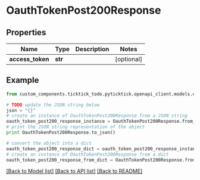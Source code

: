 # OauthTokenPost200Response


## Properties
Name | Type | Description | Notes
------------ | ------------- | ------------- | -------------
**access_token** | **str** |  | [optional] 

## Example

```python
from custom_components.ticktick_todo.pyticktick.openapi_client.models.oauth_token_post200_response import OauthTokenPost200Response

# TODO update the JSON string below
json = "{}"
# create an instance of OauthTokenPost200Response from a JSON string
oauth_token_post200_response_instance = OauthTokenPost200Response.from_json(json)
# print the JSON string representation of the object
print OauthTokenPost200Response.to_json()

# convert the object into a dict
oauth_token_post200_response_dict = oauth_token_post200_response_instance.to_dict()
# create an instance of OauthTokenPost200Response from a dict
oauth_token_post200_response_from_dict = OauthTokenPost200Response.from_dict(oauth_token_post200_response_dict)
```
[[Back to Model list]](../README.md#documentation-for-models) [[Back to API list]](../README.md#documentation-for-api-endpoints) [[Back to README]](../README.md)


